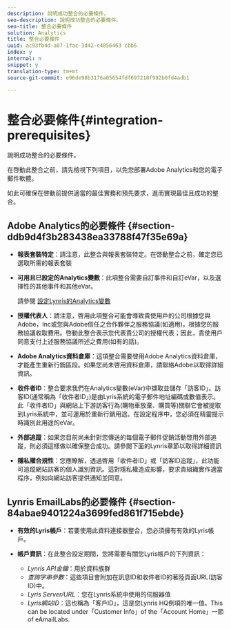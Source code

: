 ```yaml
---
description: 說明成功整合的必要條件。
seo-description: 說明成功整合的必要條件。
seo-title: 整合必要條件
solution: Analytics
title: 整合必要條件
uuid: ac93fb4d-a07-1fac-3d42-c4856463 cbb6
index: y
internal: n
snippet: y
translation-type: tm+mt
source-git-commit: e96de98b3176a05654fdf697210f992b0fd4adb1

---
```



# 整合必要條件{#integration-prerequisites}

說明成功整合的必要條件。

在啓動此整合之前，請先檢視下列項目，以免您部署Adobe Analytics和您的電子郵件軟體。

如此可確保在啓動前提供適當的最佳實務和預先要求，進而實現最佳且成功的整合。

## Adobe Analytics的必要條件 {#section-ddb9d4f3b283438ea33788f47f35e69a}

* **報表套裝特定**：請注意，此整合與報表套裝特定。在啓動整合之前，確定您已選取所需的報表套裝
* **可用且已設定的Analytics變數**：此項整合需要自訂事件和自訂eVar，以及選擇性的其他事件和其他eVar。

   請參閱 [設定Lynris的Analytics變數](../lyris-overview/lyris-analytics-variables.md#task-e70a62dc096d4f548d5070a67822f5e7)

* **授權代表人**：請注意，啓用此項整合可能會導致貴使用戶的公司根據您與Adobe，Inc或您與Adobe信任之合作夥伴之服務協議(如適用)，根據您的服務協議收取費用。啓動此整合表示您代表貴公司的授權代表；因此，貴使用戶同意支付上述服務協議所述之費用(如有的話)。
* **Adobe Analytics資料倉庫**：這項整合需要啓用Adobe Analytics資料倉庫，才能產生重新行銷區段。如果您尚未啓用資料倉庫，請聯絡Adobe以取得詳細資訊。
* **收件者ID**：整合要求我們在Analytics變數(eVar)中擷取並儲存「訪客ID」。訪客ID(通常稱為「收件者ID」)是由Lyris系統的電子郵件地址編碼或數值表示。此「收件者ID」與網站上下游訪客行為(購物車放棄、購買等)關聯它會被提取到Lyris系統中，並可運用於重新行銷用途。在設定程序中，您必須在精靈提示時識別此用途的eVar。
* **外部追蹤**：如果您目前尚未針對您傳送的每個電子郵件促銷活動啓用外部追蹤，則必須這樣做以確保整合成功。請參閱下面的Lynris章節以取得詳細資訊
* **隱私權合規性**：您應瞭解，透過啓用「收件者ID」或「訪客ID追蹤」，此功能可追蹤網站訪客的個人識別資訊。這對隱私權造成影響，要求貴組織實作適當程序，例如向網站訪客提供通知並同意。

## Lynris EmailLabs的必要條件 {#section-84abae9401224a3699fed861f715ebde}

* **有效的Lyris帳戶**：若要使用此資料連接器整合，您必須擁有有效的Lyris帳戶。
* **帳戶資訊**：在此整合設定期間，您將需要有關您Lyris帳戶的下列資訊：

   * *Lynris API金鑰*：用於資料族群
   * *查詢字串參數*：這些項目會附加在訊息ID和收件者ID的著陸頁面URL(訪客ID)中。
   * *Lyris Server/URL*：您在Lynris系統中使用的伺服器值
   * *Lyris網站ID*：這也稱為「客戶ID」，這是您Lynris HQ例項的唯一值。This can be located under「Customer Info」of the「Account Home」一節of eAmailLabs.

